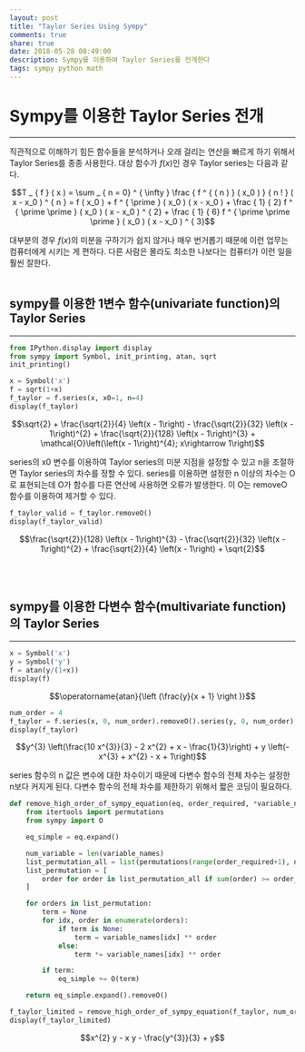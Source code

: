 ```yaml
---
layout: post
title: "Taylor Series Using Sympy"
comments: true
share: true
date: 2018-05-28 08:49:00
description: Sympy를 이용하여 Taylor Series를 전개한다
tags: sympy python math
---
```


# Sympy를 이용한 Taylor Series 전개
---
직관적으로 이해하기 힘든 함수들을 분석하거나 오래 걸리는 연산을 빠르게 하기 위해서 Taylor Series를 종종 사용한다. 대상 함수가 $f(x)$인 경우 Taylor series는 다음과 같다.



$$T _ { f } ( x ) = \sum _ { n = 0} ^ { \infty } \frac { f ^ { ( n ) } ( x_0 ) } { n ! } ( x - x_0 ) ^ { n } = f ( x_0 ) + f ^ { \prime } ( x_0 ) ( x - x_0 ) + \frac { 1} { 2} f ^ { \prime \prime } ( x_0 ) ( x - x_0 ) ^ { 2} + \frac { 1} { 6} f ^ { \prime \prime \prime } ( x_0 ) ( x - x_0 ) ^ { 3}$$


대부분의 경우 $f(x)$의 미분을 구하기가 쉽지 않거나 매우 번거롭기 때문에 이런 업무는 컴퓨터에게 시키는 게 편하다. 다른 사람은 몰라도 최소한 나보다는 컴퓨터가 이런 일을 훨씬 잘한다.
<br><br>

## sympy를 이용한 1변수 함수(univariate function)의 Taylor Series
---




```python
from IPython.display import display
from sympy import Symbol, init_printing, atan, sqrt
init_printing()
```


```python
x = Symbol('x')
f = sqrt(1+x)
f_taylor = f.series(x, x0=1, n=4)
display(f_taylor)
```


$$\sqrt{2} + \frac{\sqrt{2}}{4} \left(x - 1\right) - \frac{\sqrt{2}}{32} \left(x - 1\right)^{2} + \frac{\sqrt{2}}{128} \left(x - 1\right)^{3} + \mathcal{O}\left(\left(x - 1\right)^{4}; x\rightarrow 1\right)$$


series의 x0 변수를 이용하여 Taylor series의 미분 지점을 설정할 수 있고 n을 조절하면 Taylor series의 차수를 정할 수 있다.
series를 이용하면 설정한 n 이상의 차수는 O로 표현되는데 O가 함수를 다른 연산에 사용하면 오류가 발생한다. 이 O는 removeO 함수를 이용하여 제거할 수 있다.


```python
f_taylor_valid = f_taylor.removeO()
display(f_taylor_valid)
```


$$\frac{\sqrt{2}}{128} \left(x - 1\right)^{3} - \frac{\sqrt{2}}{32} \left(x - 1\right)^{2} + \frac{\sqrt{2}}{4} \left(x - 1\right) + \sqrt{2}$$


<br><br>

## sympy를 이용한 다변수 함수(multivariate function)의 Taylor Series
---


```python
x = Symbol('x')
y = Symbol('y')
f = atan(y/(1+x))
display(f)
```


$$\operatorname{atan}{\left (\frac{y}{x + 1} \right )}$$



```python
num_order = 4
f_taylor = f.series(x, 0, num_order).removeO().series(y, 0, num_order).removeO()
display(f_taylor)
```


$$y^{3} \left(\frac{10 x^{3}}{3} - 2 x^{2} + x - \frac{1}{3}\right) + y \left(- x^{3} + x^{2} - x + 1\right)$$


series 함수의 n 값은 변수에 대한 차수이기 때문에 다변수 함수의 전체 차수는 설정한 n보다 커지게 된다.
다변수 함수의 전체 차수를 제한하기 위해서 짧은 코딩이 필요하다.




```python
def remove_high_order_of_sympy_equation(eq, order_required, *variable_names):
    from itertools import permutations
    from sympy import O

    eq_simple = eq.expand()

    num_variable = len(variable_names)
    list_permutation_all = list(permutations(range(order_required+1), num_variable))
    list_permutation = [
        order for order in list_permutation_all if sum(order) >= order_required
    ]

    for orders in list_permutation:
        term = None
        for idx, order in enumerate(orders):
            if term is None:
                term = variable_names[idx] ** order
            else:
                term *= variable_names[idx] ** order

        if term:
            eq_simple += O(term)

    return eq_simple.expand().removeO()

```



```python
f_taylor_limited = remove_high_order_of_sympy_equation(f_taylor, num_order, x, y)
display(f_taylor_limited)
```


$$x^{2} y - x y - \frac{y^{3}}{3} + y$$